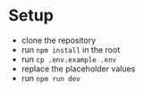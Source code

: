
# Setup

- clone the repository
- run `npm install` in the root
- run `cp .env.example .env`
- replace the placeholder values
- run `npm run dev`
